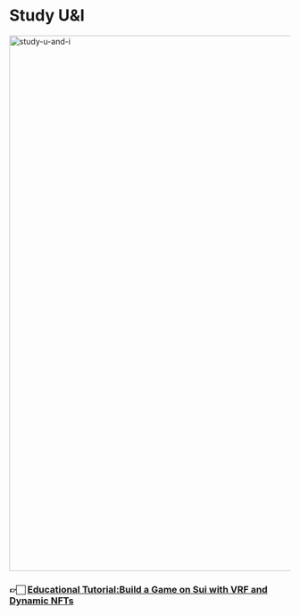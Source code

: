 # Study U&I
<img width="960" alt="study-u-and-i" src="https://github.com/welldonestudio/study_u_and_I/assets/49579003/388ce232-9e17-4b0a-a07f-37ca47afd137">

### 👉🏻 [Educational Tutorial:Build a Game on Sui with VRF and Dynamic NFTs](https://docs.welldonestudio.io/tutorials/sui-game/)
